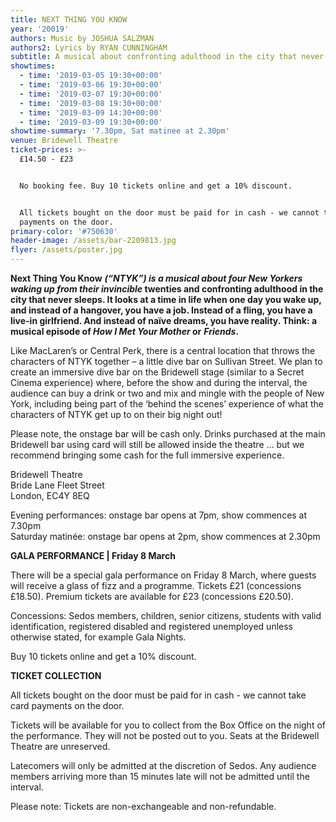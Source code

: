 ```yaml
---
title: NEXT THING YOU KNOW
year: '20019'
authors: Music by JOSHUA SALZMAN
authors2: Lyrics by RYAN CUNNINGHAM
subtitle: A musical about confronting adulthood in the city that never sleeps
showtimes:
  - time: '2019-03-05 19:30+00:00'
  - time: '2019-03-06 19:30+00:00'
  - time: '2019-03-07 19:30+00:00'
  - time: '2019-03-08 19:30+00:00'
  - time: '2019-03-09 14:30+00:00'
  - time: '2019-03-09 19:30+00:00'
showtime-summary: '7.30pm, Sat matinee at 2.30pm'
venue: Bridewell Theatre
ticket-prices: >-
  £14.50 - £23


  No booking fee. Buy 10 tickets online and get a 10% discount.


  All tickets bought on the door must be paid for in cash - we cannot take card
  payments on the door.
primary-color: '#750630'
header-image: /assets/bar-2209813.jpg
flyer: /assets/poster.jpg
---
```

**Next Thing You Know** **_(“NTYK”) is a musical about four New Yorkers waking up from their invincible_ twenties and confronting adulthood in the city that never sleeps. It looks at a time in life when one day you wake up, and instead of a hangover, you have a job. Instead of a fling, you have a live-in girlfriend. And instead of naïve dreams, you have reality. Think: a musical episode of _How I Met Your Mother_ or** **_Friends_.**

Like MacLaren’s or Central Perk, there is a central location that throws the characters of NTYK together – a little dive bar on Sullivan Street. We plan to create an immersive dive bar on the Bridewell stage (similar to a Secret Cinema experience) where, before the show and during the interval, the audience can buy a drink or two and mix and mingle with the people of New York, including being part of the ‘behind the scenes’ experience of what the characters of NTYK get up to on their big night out!

Please note, the onstage bar will be cash only. Drinks purchased at the main Bridewell bar using card will still be allowed inside the theatre ... but we recommend bringing some cash for the full immersive experience.



Bridewell Theatre \
Bride Lane Fleet Street\
London, EC4Y 8EQ

Evening performances: onstage bar opens at 7pm, show commences at 7.30pm\
Saturday matinée: onstage bar opens at 2pm, show commences at 2.30pm



**GALA PERFORMANCE | Friday 8 March**

There will be a special gala performance on Friday 8 March, where guests will receive a glass of fizz and a programme. Tickets £21 (concessions £18.50). Premium tickets are available for £23 (concessions £20.50).  

Concessions: Sedos members, children, senior citizens, students with valid identification, registered disabled and registered unemployed unless otherwise stated, for example Gala Nights.

Buy 10 tickets online and get a 10% discount.

**TICKET COLLECTION**

All tickets bought on the door must be paid for in cash - we cannot take card payments on the door.

Tickets will be available for you to collect from the Box Office on the night of the performance. They will not be posted out to you. Seats at the Bridewell Theatre are unreserved.

Latecomers will only be admitted at the discretion of Sedos. Any audience members arriving more than 15 minutes late will not be admitted until the interval.

Please note: Tickets are non-exchangeable and non-refundable.

